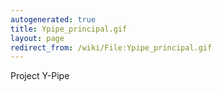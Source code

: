 ```yaml
---
autogenerated: true
title: Ypipe_principal.gif
layout: page
redirect_from: /wiki/File:Ypipe_principal.gif
---
```


Project Y-Pipe
